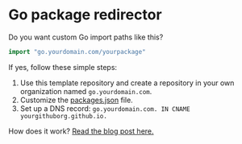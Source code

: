# Go package redirector

Do you want custom Go import paths like this?

```go
import "go.yourdomain.com/yourpackage"
```

If yes, follow these simple steps:

1. Use this template repository and create a repository in your own organization named `go.yourdomain.com`.
2. Customize the [packages.json](packages.json) file.
3. Set up a DNS record: `go.yourdomain.com. IN CNAME yourgithuborg.github.io.`

How does it work? [Read the blog post here.](https://debugged.it/blog/custom-go-import-paths)

